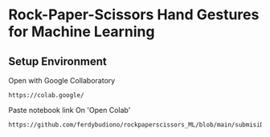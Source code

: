 # Rock-Paper-Scissors Hand Gestures for Machine Learning

## Setup Environment


Open with Google Collaboratory
```
https://colab.google/
```
Paste notebook link On 'Open Colab'
```
https://github.com/ferdybudiono/rockpaperscissors_ML/blob/main/submisiDicodingRPS.ipynb
```
